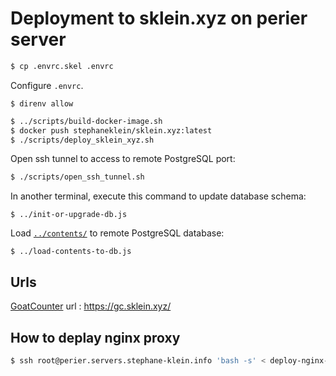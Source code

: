 # Deployment to sklein.xyz on perier server

```sh
$ cp .envrc.skel .envrc
```

Configure `.envrc`.

```
$ direnv allow
```

```sh
$ ../scripts/build-docker-image.sh
$ docker push stephaneklein/sklein.xyz:latest
$ ./scripts/deploy_sklein_xyz.sh
```

Open ssh tunnel to access to remote PostgreSQL port:

```sh
$ ./scripts/open_ssh_tunnel.sh
```

In another terminal, execute this command to update database schema:

```
$ ../init-or-upgrade-db.js
```

Load [`../contents/`](../contents/) to remote PostgreSQL database:

```
$ ../load-contents-to-db.js
```

## Urls

[GoatCounter](https://www.goatcounter.com/) url : https://gc.sklein.xyz/

## How to deplay nginx proxy

```sh
$ ssh root@perier.servers.stephane-klein.info 'bash -s' < deploy-nginx-proxy.sh
```
